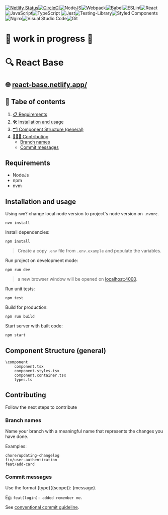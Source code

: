 
[![Netlify Status](https://api.netlify.com/api/v1/badges/3686df98-70c6-43be-bb8b-f5f7b5b238c9/deploy-status)](https://app.netlify.com/sites/react-base/deploys)[![CircleCI](https://dl.circleci.com/status-badge/img/gh/luizclr/react-base/tree/main.svg?style=svg)](https://dl.circleci.com/status-badge/redirect/gh/luizclr/react-base/tree/main)![NodeJS](https://img.shields.io/badge/node.js-6DA55F?style=for-the-badge&logo=node.js&logoColor=white)![Webpack](https://img.shields.io/badge/webpack-%238DD6F9.svg?style=for-the-badge&logo=webpack&logoColor=black)![Babel](https://img.shields.io/badge/Babel-F9DC3e?style=for-the-badge&logo=babel&logoColor=black)![ESLint](https://img.shields.io/badge/ESLint-4B3263?style=for-the-badge&logo=eslint&logoColor=white)![React](https://img.shields.io/badge/react-%2320232a.svg?style=for-the-badge&logo=react&logoColor=%2361DAFB)![JavaScript](https://img.shields.io/badge/javascript-%23323330.svg?style=for-the-badge&logo=javascript&logoColor=%23F7DF1E)![TypeScript](https://img.shields.io/badge/typescript-%23007ACC.svg?style=for-the-badge&logo=typescript&logoColor=white) ![Jest](https://img.shields.io/badge/-jest-%23C21325?style=for-the-badge&logo=jest&logoColor=white)![Testing-Library](https://img.shields.io/badge/-TestingLibrary-%23E33332?style=for-the-badge&logo=testing-library&logoColor=white)![Styled Components](https://img.shields.io/badge/styled--components-DB7093?style=for-the-badge&logo=styled-components&logoColor=white)![Nginx](https://img.shields.io/badge/nginx-%23009639.svg?style=for-the-badge&logo=nginx&logoColor=white)![Visual Studio Code](https://img.shields.io/badge/Visual%20Studio%20Code-0078d7.svg?style=for-the-badge&logo=visual-studio-code&logoColor=white)![Git](https://img.shields.io/badge/git-%23F05033.svg?style=for-the-badge&logo=git&logoColor=white)

# 🚧 work in progress 🚧

# 🔍 React Base

## 🌐 [react-base.netlify.app/](https://react-base.netlify.app/)

## 📖 Tabe of contents

1. [📋 Requirements](#requirements)
2. [🛠️ Installation and usage](#installation-and-usage)
3. [🗂️ Component Structure (general)](#component-structure-general)
4. [🧑🏻‍💻 Contributing](#contributing)
    - [Branch names](#branch-names)
    - [Commit messages](#commit-messages)

## Requirements

- NodeJs
- npm
- nvm
## Installation and usage

Using `nvm`? change local node version to project's node version on `.nvmrc`.

```shell
nvm install
```

Install dependencies:
```shell
npm install
```

> Create a copy `.env` file from `.env.example` and populate the variables.

Run project on development mode:
```shell
npm run dev
```
> a new browser window will be opened on [localhost:4000](http://localhost:4000).

Run unit tests:
```shell
npm test
```

Build for production:
```shell
npm run build
```

Start server with built code:
```shell
npm start
```

## Component Structure (general)

```
\component
    component.tsx
    component.styles.tsx
    component.container.tsx
    types.ts
```

## Contributing

Follow the next steps to contribute
### Branch names

Name your branch with a meaningful name that represents the changes you have done.

Examples:

```
chore/updating-changelog
fix/user-authentication
feat/add-card
```

### Commit messages

Use the format {type}({scope}): {message}.

Eg: `feat(login): added remember me`.

See [conventional commit guideline](https://www.conventionalcommits.org/en/v1.0.0/).
